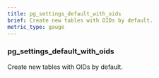 ```yaml
---
title: pg_settings_default_with_oids
brief: Create new tables with OIDs by default.
metric_type: gauge
---
```

### pg_settings_default_with_oids

Create new tables with OIDs by default.